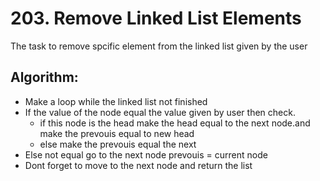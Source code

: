 # 203. Remove Linked List Elements
The task to remove spcific element from the linked list given by the user
## Algorithm:
- Make a loop while the linked list not finished
- If the value of the node equal the value given by user then check.
	- if this node is the head make the head equal to the next node.and make the prevouis equal to new head
	- else make the prevouis equal the next
- Else not equal go to the next node prevouis = current node
- Dont forget to move to the next node and return the list
